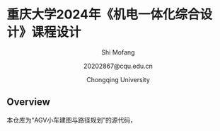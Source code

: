 # 重庆大学2024年《机电一体化综合设计》课程设计

<p align="center">
Shi Mofang
</p>
<p align="center">
20202867@cqu.edu.cn
</p>
<p align="center">
Chongqing University
</p>

## Overview

本仓库为“AGV小车建图与路径规划”的源代码，
